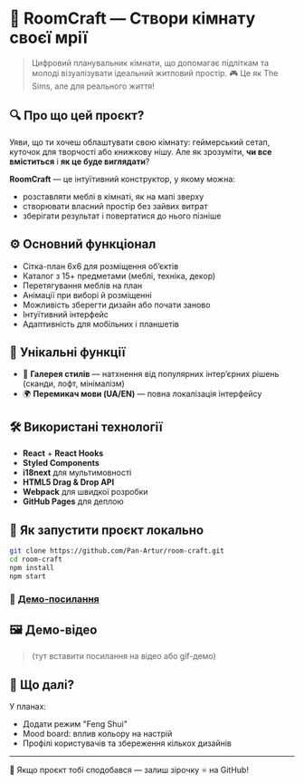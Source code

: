 # 🏥 RoomCraft — Створи кімнату своєї мрії

> Цифровий планувальник кімнати, що допомагає підліткам та молоді візуалізувати ідеальний житловий простір.
> 🎮 Це як The Sims, але для реального життя!

## 🔍 Про що цей проєкт?

Уяви, що ти хочеш облаштувати свою кімнату: геймерський сетап, куточок для творчості або книжкову нішу. Але як зрозуміти, **чи все вміститься** і **як це буде виглядати**?

**RoomCraft** — це інтуїтивний конструктор, у якому можна:

* розставляти меблі в кімнаті, як на мапі зверху
* створювати власний простір без зайвих витрат
* зберігати результат і повертатися до нього пізніше

## ⚙️ Основний функціонал

* Сітка-план 6x6 для розміщення об’єктів
* Каталог з 15+ предметами (меблі, техніка, декор)
* Перетягування меблів на план
* Анімації при виборі й розміщенні
* Можливість зберегти дизайн або почати заново
* Інтуїтивний інтерфейс
* Адаптивність для мобільних і планшетів

## 🌟 Унікальні функції

* 🎨 **Галерея стилів** — натхнення від популярних інтер’єрних рішень (сканди, лофт, мінімалізм)
* 🌍 **Перемикач мови (UA/EN)** — повна локалізація інтерфейсу

## 🛠️ Використані технології

* **React** + **React Hooks**
* **Styled Components**
* **i18next** для мультимовності
* **HTML5 Drag & Drop API**
* **Webpack** для швидкої розробки
* **GitHub Pages** для деплою

## 🚀 Як запустити проєкт локально

```bash
git clone https://github.com/Pan-Artur/room-craft.git
cd room-craft
npm install
npm start
```

### 🔗 [Демо-посилання](https://yourusername.github.io/roomcraft)

## 🖼️ Демо-відео

> (тут вставити посилання на відео або gif-демо)

## 🧐 Що далі?

У планах:

* Додати режим "Feng Shui"
* Mood board: вплив кольору на настрій
* Профілі користувачів та збереження кількох дизайнів

---

📩 Якщо проєкт тобі сподобався — залиш зірочку ⭐ на GitHub!
